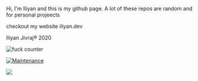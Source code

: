 
Hi, 
I'm Iliyan and this is my github page. A lot of these repos are random and for personal projeects

checkout my website iliyan.dev

Iliyan Jivraj® 2020

![fuck counter](https://img.shields.io/badge/Fuck-all_the_fucks-blue/fuck.svg)

[![Maintenance](https://img.shields.io/badge/Maintained%3F-yes-green.svg)](https://GitHub.com/Naereen/StrapDown.js/graphs/commit-activity)

![](https://img.shields.io/twitter/follow/iliyan_jivraj?style=social)